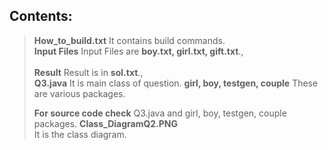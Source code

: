 ## Contents:
><b>How_to_build.txt</b> It contains build commands.
><br><b>Input Files</b> Input Files are <b>boy.txt, girl.txt, gift.txt</b>.,<br>
><br><b>Result</b> Result is in <b>sol.txt</b>.,<br>
><b>Q3.java</b> It is main class of question.
><b>girl, boy, testgen, couple</b> These are various packages.
>
><b>For source code check</b> Q3.java and girl, boy, testgen, couple packages.
><b>Class_DiagramQ2.PNG</b> <br>It is the class diagram.

